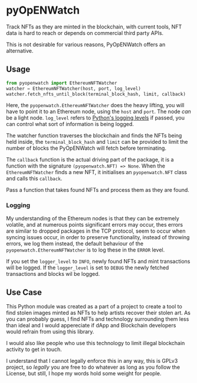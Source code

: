 # pyOpENWatch

Track NFTs as they are minted in the blockchain, with current tools,
NFT data is hard to reach or depends on commercial third party
APIs.

This is not desirable for various reasons, PyOpENWatch offers an alternative.

## Usage

```python
from pyopenwatch import EthereumNFTWatcher
watcher = EthereumNFTWatcher(host, port, log_level)
watcher.fetch_nfts_until_block(terminal_block_hash, limit, callback)
```

Here, the `pyopenwatch.EthereumNFTWatcher` does the heavy lifting, you will have to point it
to an Ethereum node, using the `host` and `port`. The node _can_ be a light node.
`log_level` refers to [Python's logging levels](https://docs.python.org/3/library/logging.html#levels)
if passed, you can control what sort of information is being logged.

The watcher function traverses the blockchain and finds the NFTs being held inside,
the `terminal_block_hash` and `limit` can be provided to limit the number of blocks
the PyOpENWatch will fetch before terminating.

The `callback` function is the actual driving part of the package, it is a function
with the signature `(pyopenwatch.NFT) => None`. When the `EthereumNFTWatcher` finds a new NFT,
it initialises an `pyopenwatch.NFT` class and calls this `callback`.

Pass a function that takes found NFTs and process them as they are found.

### Logging

My understanding of the Ethereum nodes is that they can be extremely volatile,
and at numerous points significant errors may occur, thes errors are similar to
dropped packages in the TCP protocol, seem to occur when syncing issues occur,
in order to preserve functionality, instead of throwing errors, we log them instead,
the default behaviour of the `pyopenwatch.EthereumNFTWatcher` is to log these in the
`ERROR` level.

If you set the `logger_level` to `INFO`, newly found NFTs and mint transactions will
be logged. If the `logger_level` is set to `DEBUG` the newly fetched transactions and
blocks wil be logged.

## Use Case

This Python module was created as a part of a project to create a tool to find stolen
images minted as NFTs to help artists recover their stolen art. As you can probably
guess, I find NFTs and technology surrounding them less than ideal and I would
appereciate if dApp and Blockchain developers would refrain from using this library.

I would also like people who use this technology to limit illegal blockchain activity
to get in touch.

I understand that I cannot legally enforce this in any way, this is GPLv3 project,
so _legally_ you are free to do whatever as long as you follow the License, but
still, I hope my words hold some weight for people.
